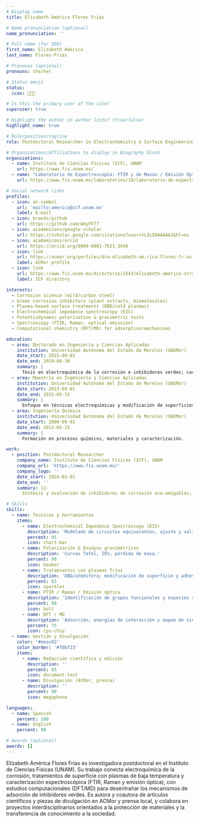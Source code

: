 ```yaml
---
# Display name
title: Elizabeth América Flores Frías

# Name pronunciation (optional)
name_pronunciation: ''

# Full name (for SEO)
first_name: Elizabeth América
last_name: Flores-Frías

# Pronouns (optional)
pronouns: she/her

# Status emoji
status:
  icon: 👩🏻‍🔬

# Is this the primary user of the site?
superuser: true

# Highlight the author in author lists? (true/false)
highlight_name: true

# Role/position/tagline
role: Postdoctoral Researcher in Electrochemistry & Surface Engineering

# Organizations/Affiliations to display in Biography block
organizations:
  - name: Instituto de Ciencias Físicas (ICF), UNAM
    url: https://www.fis.unam.mx/
  - name: "Laboratorio de Espectroscopía: FTIR y de Masas / Emisión Óptica / Raman y Plasmas Atmosféricos (ICF)"
    url: https://www.fis.unam.mx/laboratorios/19/laboratorio-de-espectroscopia-ftir-y-de-masas-de-emision-optica-raman-y-plasmas-atmosfericos

# Social network links
profiles:
  - icon: at-symbol
    url: 'mailto:america@icf.unam.mx'
    label: E-mail
  - icon: brands/github
    url: https://github.com/AmyFF77
  - icon: academicons/google-scholar
    url: https://scholar.google.com/citations?user=YLdiQ9AAAAAJ&hl=es
  - icon: academicons/orcid
    url: https://orcid.org/0009-0001-7621-3948
  - icon: link
    url: https://acmor.org/perfiles/dra-elizabeth-am-rica-flores-fr-as
    label: ACMor profile
  - icon: link
    url: https://www.fis.unam.mx/directorio/1543/elizabeth-america-strong-flores-strong-frias
    label: ICF directory

interests:
  - Corrosion science (mild/carbon steel)
  - Green corrosion inhibitors (plant extracts, biomolecules)
  - Plasma-based surface treatments (DBD/cold plasmas)
  - Electrochemical impedance spectroscopy (EIS)
  - Potentiodynamic polarization & gravimetric tests
  - Spectroscopy (FTIR, Raman, optical emission)
  - Computational chemistry (DFT/MD) for adsorption/mechanisms

education:
  - area: Doctorado en Ingeniería y Ciencias Aplicadas
    institution: Universidad Autónoma del Estado de Morelos (UAEMor)
    date_start: 2015-09-01
    date_end: 2019-06-30
    summary: |
      Tesis en electroquímica de la corrosión e inhibidores verdes; caracterización por EIS, FTIR y modelado computacional.
  - area: Maestría en Ingeniería y Ciencias Aplicadas
    institution: Universidad Autónoma del Estado de Morelos (UAEMor)
    date_start: 2013-09-01
    date_end: 2015-05-31
    summary: |
      Enfoque en técnicas electroquímicas y modificación de superficies.
  - area: Ingeniería Química
    institution: Universidad Autónoma del Estado de Morelos (UAEMor)
    date_start: 2009-09-01
    date_end: 2013-05-31
    summary: |
      Formación en procesos químicos, materiales y caracterización.

work:
  - position: Postdoctoral Researcher
    company_name: Instituto de Ciencias Físicas (ICF), UNAM
    company_url: 'https://www.fis.unam.mx/'
    company_logo: ''
    date_start: 2024-01-01
    date_end: ''
    summary: |2-
      Síntesis y evaluación de inhibidores de corrosión eco-amigables; tratamientos de superficie con plasmas de baja temperatura; caracterización por EIS, FTIR, Raman y emisión óptica; colaboración en divulgación científica con ACMor.

# Skills
skills:
  - name: Técnicas y herramientas
    items:
      - name: Electrochemical Impedance Spectroscopy (EIS)
        description: 'Modelado de circuitos equivalentes, ajuste y validación.'
        percent: 95
        icon: chart-bar
      - name: Polarización & Ensayos gravimétricos
        description: 'Curvas Tafel, IE%, pérdida de masa.'
        percent: 90
        icon: beaker
      - name: Tratamientos con plasmas fríos
        description: 'DBD/atmósfera; modificación de superficie y adhesión.'
        percent: 85
        icon: sparkles
      - name: FTIR / Raman / Emisión óptica
        description: 'Identificación de grupos funcionales y especies reactivas.'
        percent: 90
        icon: bolt
      - name: DFT / MD
        description: 'Adsorción, energías de interacción y mapeo de sinergias iónicas.'
        percent: 75
        icon: cpu-chip
  - name: Gestión y divulgación
    color: '#eeac02'
    color_border: '#f0bf23'
    items:
      - name: Redacción científica y edición
        description: ''
        percent: 85
        icon: document-text
      - name: Divulgación (ACMor, prensa)
        description: ''
        percent: 90
        icon: megaphone

languages:
  - name: Spanish
    percent: 100
  - name: English
    percent: 90

# Awards (optional)
awards: []
---
```


Elizabeth América Flores Frías es investigadora postdoctoral en el Instituto de Ciencias Físicas (UNAM). Su trabajo conecta electroquímica de la corrosión, tratamientos de superficie con plasmas de baja temperatura y caracterización espectroscópica (FTIR, Raman y emisión óptica), con estudios computacionales (DFT/MD) para desentrañar los mecanismos de adsorción de inhibidores verdes. Es autora y coautora de artículos científicos y piezas de divulgación en ACMor y prensa local, y colabora en proyectos interdisciplinarios orientados a la protección de materiales y la transferencia de conocimiento a la sociedad.

